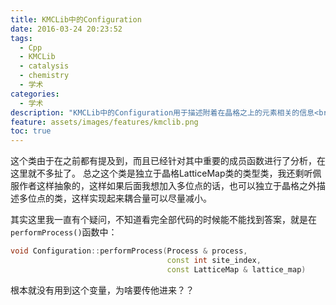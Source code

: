```yaml
---
title: KMCLib中的Configuration
date: 2016-03-24 20:23:52
tags:
  - Cpp
  - KMCLib
  - catalysis
  - chemistry
  - 学术
categories:
  - 学术
description: "KMCLib中的Configuration用于描述附着在晶格之上的元素相关的信息<br>包括他们的坐标，索引，ID号等"
feature: assets/images/features/kmclib.png
toc: true
---
```


这个类由于在之前都有提及到，而且已经针对其中重要的成员函数进行了分析，在这里就不多扯了。
总之这个类是独立于晶格LatticeMap类的类型类，我还剩听佩服作者这样抽象的，这样如果后面我想加入多位点的话，也可以独立于晶格之外描述多位点的类，这样实现起来耦合量可以尽量减小。

其实这里我一直有个疑问，不知道看完全部代码的时候能不能找到答案，就是在`performProcess()`函数中：
``` Cpp
void Configuration::performProcess(Process & process,
                                   const int site_index,
                                   const LatticeMap & lattice_map)
```
根本就没有用到这个变量，为啥要传他进来？？
